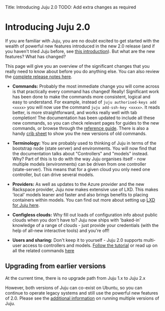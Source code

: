 Title: Introducing Juju 2.0
TODO: Add extra changes as required


# Introducing Juju 2.0

If you are familiar with Juju, you are no doubt excited to get started with the
wealth of powerful new features introduced in the new 2.0 release (and if you 
haven't tried Juju before, see [this introduction][aboutjuju]). But 
what are the new features? What has changed? 

This page will give you an overview of the significant changes that you really
need to know about before you do anything else.
You can also review the [complete release notes here][releasenotes].

 - **Commands:** Probably the most immediate change you will come across is that
practically every command has changed! Really! Significant work has been done to
make the commands more consistent, logical and easy to understand. For example, 
instead of `juju authorised-keys add <xxxx>` you will now use the command
`juju add-ssh-key <xxxx>`.
It reads better, is more straightforward, and 
works really well with tab completion! The documentation has been updated to
include all these new commands, so you can check relevant pages for guides to
the new commands, or browse through the [reference guide][referenceguide].
There is also a handy [crib sheet][commandchanges] to show you the new
versions of old commands.

 - **Terminology:** You are probably used to thinking of Juju in terms of the 
bootstrap node (state server) and environments. You will now find that the 
documentation talks about "Controllers" and "models" instead. Why? Part of this
is to do with the way Juju organises itself - now multiple models (environments)
can be driven from one controller (state-server). This means that for a given
cloud you only need one controller, but can drive several models.

 - **Providers:** As well as updates to the Azure provider and 
the new Rackspace provider, Juju now makes extensive use of LXD. This makes 'local' 
models leaner and faster and also brings benefits to placing containers within 
models. You can find out more about setting up 
[LXD for Juju here][lxd].

 - **Configless clouds:** Why fill out loads of configuration info about
public clouds when you don't have to? Juju now ships with 'baked-in' 
knowledge of a range of clouds - just provide your credentials (with the help
of all-new interactive tools) and you're off!

 - **Users and sharing:** Don't keep it to yourself - Juju 2.0 supports 
multi-user access to controllers and models. [Follow the tutorial][users] or
read up on all the related commands [here][user-guide]
 
## Upgrading from earlier versions

At the current time, there is no upgrade path from Juju 1.x to Juju 2.x

However, both versions of Juju can co-exist on Ubuntu, so you can continue 
to operate legacy systems and still use the powerful new features of 2.0.
Please see the [additional information][coexist] on running multiple versions 
of Juju.

[lxd]: ./clouds-LXD.html
[users]: ./tut-users.html
[aboutjuju]: ./about-juju.html
[user-guide]: ./users.html
[coexist]: ./juju-coexist.html
[releasenotes]: ./reference-release-notes.html
[referenceguide]: ./commands.html
[commandchanges]: ./command-changes.html

